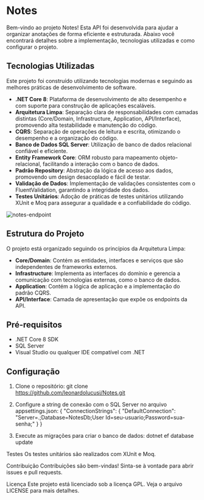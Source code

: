 # Notes

Bem-vindo ao projeto Notes! Esta API foi desenvolvida para ajudar a organizar anotações de forma eficiente e estruturada. Abaixo você encontrará detalhes sobre a implementação, tecnologias utilizadas e como configurar o projeto.

## Tecnologias Utilizadas
Este projeto foi construído utilizando tecnologias modernas e seguindo as melhores práticas de desenvolvimento de software.
- **.NET Core 8**: Plataforma de desenvolvimento de alto desempenho e com suporte para construção de aplicações escaláveis.
- **Arquitetura Limpa**: Separação clara de responsabilidades com camadas distintas (Core/Domain, Infrastructure, Application, API/Interface), promovendo alta testabilidade e manutenção do código.
- **CQRS**: Separação de operações de leitura e escrita, otimizando o desempenho e a organização do código.
- **Banco de Dados SQL Server**: Utilização de banco de dados relacional confiável e eficiente.
- **Entity Framework Core**: ORM robusto para mapeamento objeto-relacional, facilitando a interação com o banco de dados.
- **Padrão Repository**: Abstração da lógica de acesso aos dados, promovendo um design desacoplado e fácil de testar.
- **Validação de Dados**: Implementação de validações consistentes com o FluentValidation, garantindo a integridade dos dados.
- **Testes Unitários**: Adoção de práticas de testes unitários utilizando XUnit e Moq para assegurar a qualidade e a confiabilidade do código.
  
![notes-endpoint](https://github.com/leonardolucusi/Notes/assets/61367434/53cf4726-eedd-4ea5-8160-a54e8d7404c8)

## Estrutura do Projeto

O projeto está organizado seguindo os princípios da Arquitetura Limpa:

- **Core/Domain**: Contém as entidades, interfaces e serviços que são independentes de frameworks externos.
- **Infrastructure**: Implementa as interfaces do domínio e gerencia a comunicação com tecnologias externas, como o banco de dados.
- **Application**: Contém a lógica de aplicação e a implementação do padrão CQRS.
- **API/Interface**: Camada de apresentação que expõe os endpoints da API.

## Pré-requisitos

- .NET Core 8 SDK
- SQL Server
- Visual Studio ou qualquer IDE compatível com .NET

## Configuração

1. Clone o repositório:
   git clone https://github.com/leonardolucusi/Notes.git

2. Configure a string de conexão com o SQL Server no arquivo appsettings.json:
{
  "ConnectionStrings": {
    "DefaultConnection": "Server=.;Database=NotesDb;User Id=seu-usuario;Password=sua-senha;"
  }
}

3. Execute as migrações para criar o banco de dados:
dotnet ef database update

Testes
Os testes unitários são realizados com XUnit e Moq.

Contribuição
Contribuições são bem-vindas! Sinta-se à vontade para abrir issues e pull requests.

Licença
Este projeto está licenciado sob a licença GPL. Veja o arquivo LICENSE para mais detalhes.
